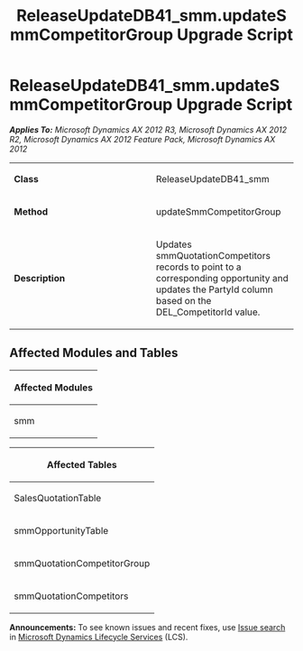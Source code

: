 ﻿---
title: ReleaseUpdateDB41_smm.updateSmmCompetitorGroup Upgrade Script
TOCTitle: ReleaseUpdateDB41_smm.updateSmmCompetitorGroup Upgrade Script
ms:assetid: a0a72201-f6cc-79de-588c-93567864d52a
ms:mtpsurl: https://msdn.microsoft.com/en-us/library/JJ736709(v=AX.60)
ms:contentKeyID: 49710141
ms.date: 05/18/2015
mtps_version: v=AX.60
---

# ReleaseUpdateDB41\_smm.updateSmmCompetitorGroup Upgrade Script 


_**Applies To:** Microsoft Dynamics AX 2012 R3, Microsoft Dynamics AX 2012 R2, Microsoft Dynamics AX 2012 Feature Pack, Microsoft Dynamics AX 2012_

<table>
<colgroup>
<col style="width: 50%" />
<col style="width: 50%" />
</colgroup>
<tbody>
<tr class="odd">
<td><p><strong>Class</strong></p></td>
<td><p>ReleaseUpdateDB41_smm</p></td>
</tr>
<tr class="even">
<td><p><strong>Method</strong></p></td>
<td><p>updateSmmCompetitorGroup</p></td>
</tr>
<tr class="odd">
<td><p><strong>Description</strong></p></td>
<td><p>Updates smmQuotationCompetitors records to point to a corresponding opportunity and updates the PartyId column based on the DEL_CompetitorId value.</p></td>
</tr>
</tbody>
</table>


## Affected Modules and Tables

<table>
<colgroup>
<col style="width: 100%" />
</colgroup>
<thead>
<tr class="header">
<th><p>Affected Modules</p></th>
</tr>
</thead>
<tbody>
<tr class="odd">
<td><p>smm</p></td>
</tr>
</tbody>
</table>


<table>
<colgroup>
<col style="width: 100%" />
</colgroup>
<thead>
<tr class="header">
<th><p>Affected Tables</p></th>
</tr>
</thead>
<tbody>
<tr class="odd">
<td><p>SalesQuotationTable</p></td>
</tr>
<tr class="even">
<td><p>smmOpportunityTable</p></td>
</tr>
<tr class="odd">
<td><p>smmQuotationCompetitorGroup</p></td>
</tr>
<tr class="even">
<td><p>smmQuotationCompetitors</p></td>
</tr>
</tbody>
</table>

  
**Announcements:** To see known issues and recent fixes, use [Issue search](http://go.microsoft.com/fwlink/?linkid=389258) in [Microsoft Dynamics Lifecycle Services](http://go.microsoft.com/fwlink/?linkid=306505) (LCS).

